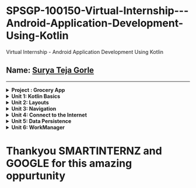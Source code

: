 # SPSGP-100150-Virtual-Internship---Android-Application-Development-Using-Kotlin
Virtual Internship - Android Application Development Using Kotlin


Name: [Surya Teja Gorle](https://github.com/Mufasa-105)
------------

------------

<details>
    <summary><b>Project : Grocery App</b></summary>
  
- [Grocery App using Kotlin](https://github.com/smartinternz02/SPSGP-100150-Virtual-Internship---Android-Application-Development-Using-Kotlin/tree/main/Grocery%20App
)
</details>

<details>
    <summary><b>Unit 1: Kotlin Basics</b></summary>
  
- [Lemonade](https://github.com/smartinternz02/SPSGP-100150-Virtual-Internship---Android-Application-Development-Using-Kotlin/tree/main/Unit-1%20Android%20basics%20in%20Kotlin)
</details>

<details>
    <summary><b>Unit 2: Layouts</b></summary>
  
- [Dogglers](https://github.com/smartinternz02/SPSGP-100150-Virtual-Internship---Android-Application-Development-Using-Kotlin/tree/main/Unit-2%20Layouts)
</details>

<details>
    <summary><b>Unit 3: Navigation</b></summary>
  
- [Lunch Tray](https://github.com/smartinternz02/SPSGP-100150-Virtual-Internship---Android-Application-Development-Using-Kotlin/tree/main/Unit-3%20Navigation)
</details>

<details>
    <summary><b>Unit 4: Connect to the Internet</b></summary>
  
- [Amphibians](https://github.com/smartinternz02/SPSGP-100150-Virtual-Internship---Android-Application-Development-Using-Kotlin/tree/main/Unit-4%20Connect%20to%20internet)
</details>

<details>
    <summary><b>Unit 5: Data Persistence</b></summary>
  
- [Forage](https://github.com/smartinternz02/SPSGP-100150-Virtual-Internship---Android-Application-Development-Using-Kotlin/tree/main/Unit-5%20Forage%20App)
</details>

<details>
    <summary><b>Unit 6: WorkManager</b></summary>
  
- [Water Me](https://github.com/smartinternz02/SPSGP-100150-Virtual-Internship---Android-Application-Development-Using-Kotlin/tree/main/Unit-6%20Water%20Me%20App)
</details>

<h1> Thankyou SMARTINTERNZ and GOOGLE for this amazing oppurtunity</h1>
